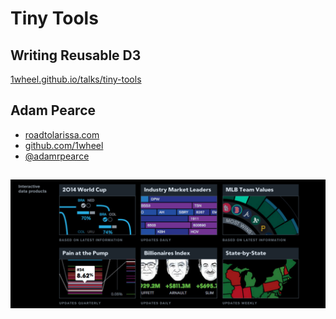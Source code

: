 # Tiny Tools

## Writing Reusable D3

[1wheel.github.io/talks/tiny-tools](http://1wheel.github.io/talks/tiny-tools/#/)


## Adam Pearce
- [roadtolarissa.com](http://roadtolarissa.com)
- [github.com/1wheel](https://github.com/1wheel)
- [@adamrpearce](https://twitter.com/adamrpearce)


<!-- 
  hired to develop explorative interactive data products

-->
## 
![visual-data](img/visual-data.png)

